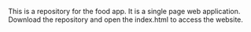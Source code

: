 This is a repository for the food app. It is a single page web application. Download the repository and open the index.html to access the website.
